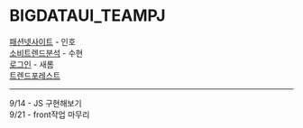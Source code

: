# BIGDATAUI_TEAMPJ
<a href="https://www.fashionnet.or.kr/" target="_blank">패션넷사이트</a>  - 인호  
<a href="https://www.fashionnet.or.kr/marketing-and-retail/consumer-trend-insight/" target="_blank">소비트렌드분석</a>  - 수현  
<a href="https://www.fashionnet.or.kr/user/login/" target="_blank">로그인</a>  - 새롬  
<a href="https://www.fashionnet.or.kr/trend/trend-forecast/" target="_blank">트렌드포레스트</a>    


---
9/14 - JS 구현해보기  
9/21 - front작업 마무리
